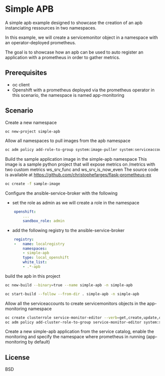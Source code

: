 Simple APB
=========

A simple apb example designed to showcase the creation of an apb instanciating ressources in two namespaces.

In this example, we will create a servicemonitor object in a namespace with an operator-deployed prometheus.

The goal is to showcase how an apb can be used to auto register an application with a prometheus in order to gather metrics.


Prerequisites
-------------

* oc client
* Openshift with a prometheus deployed via the prometheus operator 
  in this scenario, the namespace is named app-monitoring

Scenario
--------

Create a new namespace

```sh
oc new-project simple-apb
```

Allow all namespaces to pull images from the apb namespace

```sh
oc adm policy add-role-to-group system:image-puller system:serviceaccounts -n simple-apb 
```

Build the sample application image in the simple-apb namespace
This image is a sample python project that will expose metrics on /metrics with two custom metrics ws_srv_func and ws_srv_is_now_even
The source code is available at https://github.com/christophefarges/flask-prometheus-ex

```sh
oc create -f sample-image
```

Configure the ansible-service-broker with the following

* set the role as admin as we will create a role in the namespace

```yaml
    openshift:
        ...
        sandbox_role: admin
```

* add the following registry to the ansible-service-broker

```yaml
    registry:
    -   name: localregistry
        namespaces:
        - simple-apb
        type: local_openshift
        white_list:
        - .*-apb
```

build the apb in this project

```sh
oc new-build --binary=true --name simple-apb -n simple-apb

oc start-build --follow --from-dir . simple-apb -n simple-apb
```

Allow all the serviceaccounts to create servicemonitors objects in the app-monitoring namespace

```sh
oc create clusterrole service-monitor-editor --verb=get,create,update,delete --resource=servicemonitors.monitoring.coreos.com -n app-monitoring                                                                                              ⏎
oc adm policy add-cluster-role-to-group service-monitor-editor system:serviceaccounts -n app-monitoring
```

Create a new simple-apb application from the service catalog, enable the monitoring and specify the namespace where prometheus in running (app-monitoring by default)


License
-------

BSD


